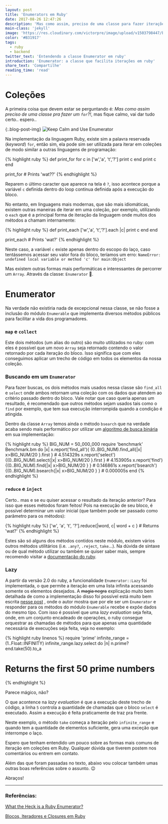 ```yaml
---
layout: post
title: 'Enumerators em Ruby'
date: 2017-08-26 12:47:26
description: 'Mas como assim, preciso de uma classe para fazer iterações?'
main-class: 'jekyll'
image: 'https://res.cloudinary.com/victorpre/image/upload/v1503798447/blogposts/Screen_Shot_2017-08-26_at_10.45.01_PM.png'
color: '#B31917'
tags:
  - ruby
  - backend  
twitter_text: 'Entendendo a classe Enumerator em ruby'
introduction: 'Enumerator: a classe que facilita iterações em ruby'
share_text: 'Compartilhe'
reading_time: 'read'
---
```



# Coleções

A primeira coisa que devem estar se perguntando é: *Mas como assim preciso de uma classe pra fazer um `for`?!*, mas fique calmo, vai dar tudo certo.. espero..

{:.blog-post-img}
![Keep Calm and Use Enumerator](https://res.cloudinary.com/victorpre/image/upload/c_scale,w_400/v1503849910/blogposts/keep-calm.png)

Na implementação da linguagem Ruby, existe sim a palavra reservada (*keyword*) `for`, então sim, ela pode sim ser utilizada para iterar em coleções
de modo similar a outras linguagens de programação:

{% highlight ruby  %}
  def print_for
    for c in ['w','a', 't','?']
      print c
    end
    print c
  end

   print_for # Prints 'wat??'
{% endhighlight %}

Reparem o último caracter que aparece na tela é `?`, isso acontece porque a variável `c` definida dentro do loop continua definida após a execução do bloco.

No entanto, em linguagens mais modernas, que são mais idiomáticas, existem outras maneiras de iterar em uma coleção, por exemplo, utilizando o `each` que é a
principal forma de iteração da linguagem onde muitos dos métodos a chamam internamente:

{% highlight ruby  %}
  def print_each
    ['w','a', 't','?'].each |c|
      print c
    end
  end

   print_each # Prints 'wat?'
{% endhighlight %}

Neste caso, a variável `c` existe apenas dentro do escopo do laço, caso tentássemos acessar seu valor fora do bloco, teríamos um erro: `NameError: undefined local variable or method 'c' for main:Object`

Mas existem outras formas mais performáticas e interessantes de percorrer um `Array`. Através da classe: `Enumerator` :grimacing:.

# Enumerator

Na verdade não existiria nada de excepcional nessa classe, se não fosse a inclusão do módulo `Enumerable` que implementa diversos métodos públicos para facilitar
a vida dos programadores.

### `map` e `collect`

Este dois métodos (um alias do outro) são muito utilizados no ruby: com eles é possível que um novo `Array` seja retornado contendo o valor retornado por cada iteração do bloco.
Isso significa que com eles conseguimos aplicar um trecho de código em todos os elementos da nossa coleção.


### Buscando em um `Enumerator`

Para fazer buscas, os dois métodos mais usados nessa classe são `find_all` e `select` onde ambos retornam uma coleção com os dados que atendem ao critério passado dentro do bloco. Vale notar que caso queria apenas um resultado, é recomendado que outros métodos sejam usados tais como o `find` por exemplo, que tem sua execução interrompida quando a condição é atingida.

Dentro da classe `Array` temos ainda o método `bsearch` que na verdade acaba sendo mais performático por utilizar um [algoritmo de busca binária](https://en.wikipedia.org/wiki/Binary_search_algorithm) em sua implementação:

{% highlight ruby %}
  BIG_NUM = 50_000_000
  require 'benchmark'
  Benchmark.bm do |x|
    x.report('find_all'){ (0..BIG_NUM).find_all{|x| x>BIG_NUM/20 }.first } # 4.514329s
    x.report('select'){(0..BIG_NUM).select{|x| x>BIG_NUM/20 }.first }      # 4.153905s
    x.report('find'){(0..BIG_NUM).find{|x| x>BIG_NUM/20 } }                # 0.146861s
    x.report('bsearch'){(0..BIG_NUM).bsearch{|x| x>BIG_NUM/20 } }          # 0.000005s
  end
{% endhighlight %}

### `reduce` e `inject`

Certo.. mas e se eu quiser acessar o resultado da iteração anterior? Para isso que esses métodos foram feitos! Pois na execução de seu bloco, é possível determinar um valor inicial (que também pode ser passado como parâmetro para os métodos):

{% highlight ruby  %}
  ['w', 'a', 't', '?'].reduce{|word, c| word + c } # Returns 'wat?'
{% endhighlight %}

Estes são só alguns dos métodos contidos neste módulo, existem vários outros métodos utilitários (i.e. `.any?`, `.reject`, `take`...).
Na dúvida de sintaxe ou de qual método utilizar ou também  se quiser saber mais, sempre recomendo visitar a [documentação do ruby](https://ruby-doc.org/core-2.4.1/Enumerable.html).


### Lazy

A partir da versão 2.0 do ruby, a funcionalidade `Enumerator::Lazy` foi implementada, o que permite a iteração em uma lista infinita acessando somente os elementos desejados. 
A ~~magia negra~~ explicação muito bem detalhada de como a implementação disso foi possível está muito bem escrita [nesse post](https://patshaughnessy.net/2013/4/3/ruby-2-0-works-hard-so-you-can-be-lazy)
, onde o autor mostra que por ele ser um `Enumerator` e responder para os métodos do módulo `Enumerable` recebe e expõe dados do mesmo tipo. Com isso é possível que uma *lazy evaluation* seja feita, onde, em um conjunto encadeado de operações, o ruby consegue
orquestrar as chamadas de métodos para que apenas uma quantidade necessária de execuções seja feita, veja no exemplo:

{% highlight ruby linenos %}
  require 'prime'
  infinite_range = (1..Float::INFINITY)
  infinite_range.lazy.select do |n|
    n.prime?
  end.take(50).to_a
  # Returns the first 50 prime numbers 
{% endhighlight %}

Parece mágico, não?

O que acontence na *lazy evaluation* é que a execução deste trecho de código, a linha `5` controla a quantidade de chamadas que o bloco `select` é executado.
Assim a execução é feita praticamente de traz pra frente.

Neste exemplo, o método `take` começa a iteração pelo `infinite_range` e quando tem a quantidade de elementos suficiente, gera uma exceção que interrompe o laço.

Espero que tenham entendido um pouco sobre as formas mais comuns de iteração em coleções em Ruby. Qualquer dúvida que tiverem postem nos comentários ou entrem em contato.


Além das que foram passadas no texto, abaixo vou colocar também umas outras boas referências sobre o assunto. :wink:

Abraços!



---

### Referências:

[What the Heck is a Ruby Enumerator?](https://rossta.net/blog/what-is-enumerator.html) 

[Blocos, Iteradores e Closures em Ruby](https://blogs.iwtraining.com.br/blocos-iteradores-e-closures-em-ruby/)

